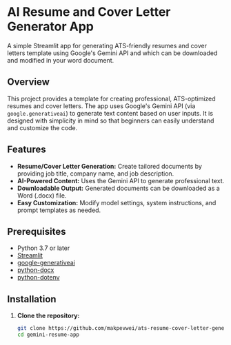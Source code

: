 # AI Resume and Cover Letter Generator App

A simple Streamlit app for generating ATS-friendly resumes and cover letters template using Google's Gemini API and which can be downloaded and modified in your word document.

## Overview

This project provides a template for creating professional, ATS-optimized resumes and cover letters. The app uses Google's Gemini API (via `google.generativeai`) to generate text content based on user inputs. It is designed with simplicity in mind so that beginners can easily understand and customize the code.

## Features

- **Resume/Cover Letter Generation:** Create tailored documents by providing job title, company name, and job description.
- **AI-Powered Content:** Uses the Gemini API to generate professional text.
- **Downloadable Output:** Generated documents can be downloaded as a Word (.docx) file.
- **Easy Customization:** Modify model settings, system instructions, and prompt templates as needed.

## Prerequisites

- Python 3.7 or later
- [Streamlit](https://streamlit.io/)
- [google-generativeai](https://pypi.org/project/google-generativeai/)
- [python-docx](https://python-docx.readthedocs.io/en/latest/)
- [python-dotenv](https://pypi.org/project/python-dotenv/)

## Installation

1. **Clone the repository:**

   ```bash
   git clone https://github.com/makpevwei/ats-resume-cover-letter-generator
   cd gemini-resume-app
